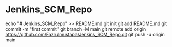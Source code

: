 # Jenkins_SCM_Repo
echo "# Jenkins_SCM_Repo" >> README.md
git init
git add README.md
git commit -m "first commit"
git branch -M main
git remote add origin https://github.com/Fazrulmustapa/Jenkins_SCM_Repo.git
git push -u origin main
